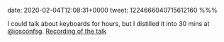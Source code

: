 date: 2020-02-04T12:08:31+0000
tweet: 1224666040715612160
%%%

I could talk about keyboards for hours, but I distilled it into 30 mins at [@iosconfsg](https://twitter.com/iosconfsg). [Recording of the talk](https://www.youtube.com/watch?v=gFnhvZIoTLc)
